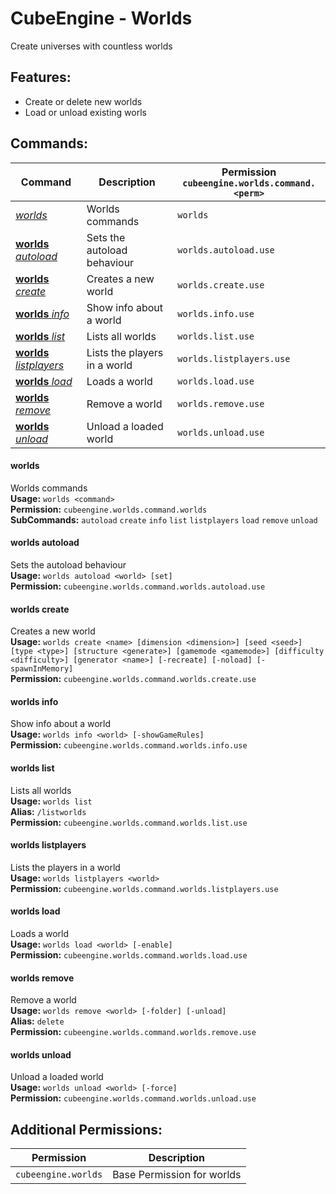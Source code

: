 # CubeEngine - Worlds
Create universes with countless worlds

## Features:
 - Create or delete new worlds
 - Load or unload existing worls

## Commands:
| Command | Description | Permission<br>`cubeengine.worlds.command.<perm>` |
| --- | --- | --- |
| [*worlds*](#worlds) | Worlds commands | `worlds` |
| [**worlds** *autoload*](#worlds-autoload) | Sets the autoload behaviour | `worlds.autoload.use` |
| [**worlds** *create*](#worlds-create) | Creates a new world | `worlds.create.use` |
| [**worlds** *info*](#worlds-info) | Show info about a world | `worlds.info.use` |
| [**worlds** *list*](#worlds-list) | Lists all worlds | `worlds.list.use` |
| [**worlds** *listplayers*](#worlds-listplayers) | Lists the players in a world | `worlds.listplayers.use` |
| [**worlds** *load*](#worlds-load) | Loads a world | `worlds.load.use` |
| [**worlds** *remove*](#worlds-remove) | Remove a world | `worlds.remove.use` |
| [**worlds** *unload*](#worlds-unload) | Unload a loaded world | `worlds.unload.use` |

#### worlds  
Worlds commands  
**Usage:** `worlds <command>`  
**Permission:** `cubeengine.worlds.command.worlds`  
**SubCommands:** `autoload` `create` `info` `list` `listplayers` `load` `remove` `unload`  

#### worlds autoload  
Sets the autoload behaviour  
**Usage:** `worlds autoload <world> [set]`  
**Permission:** `cubeengine.worlds.command.worlds.autoload.use`  
  

#### worlds create  
Creates a new world  
**Usage:** `worlds create <name> [dimension <dimension>] [seed <seed>] [type <type>] [structure <generate>] [gamemode <gamemode>] [difficulty <difficulty>] [generator <name>] [-recreate] [-noload] [-spawnInMemory]`  
**Permission:** `cubeengine.worlds.command.worlds.create.use`  
  

#### worlds info  
Show info about a world  
**Usage:** `worlds info <world> [-showGameRules]`  
**Permission:** `cubeengine.worlds.command.worlds.info.use`  
  

#### worlds list  
Lists all worlds  
**Usage:** `worlds list `  
**Alias:** `/listworlds`  
**Permission:** `cubeengine.worlds.command.worlds.list.use`  
  

#### worlds listplayers  
Lists the players in a world  
**Usage:** `worlds listplayers <world>`  
**Permission:** `cubeengine.worlds.command.worlds.listplayers.use`  
  

#### worlds load  
Loads a world  
**Usage:** `worlds load <world> [-enable]`  
**Permission:** `cubeengine.worlds.command.worlds.load.use`  
  

#### worlds remove  
Remove a world  
**Usage:** `worlds remove <world> [-folder] [-unload]`  
**Alias:** `delete`  
**Permission:** `cubeengine.worlds.command.worlds.remove.use`  
  

#### worlds unload  
Unload a loaded world  
**Usage:** `worlds unload <world> [-force]`  
**Permission:** `cubeengine.worlds.command.worlds.unload.use`  
  

## Additional Permissions:

| Permission | Description |
| --- | --- |
| `cubeengine.worlds` | Base Permission for worlds |